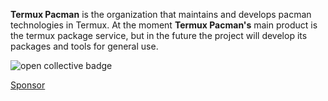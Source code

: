 **Termux Pacman** is the organization that maintains and develops pacman technologies in Termux. At the moment **Termux Pacman's** main product is the termux package service, but in the future the project will develop its packages and tools for general use.

<img alt="open collective badge" src="https://opencollective.com/termux-pacman/tiers/badge.svg"/>

[Sponsor](https://termux-pacman.dev/donate/)
